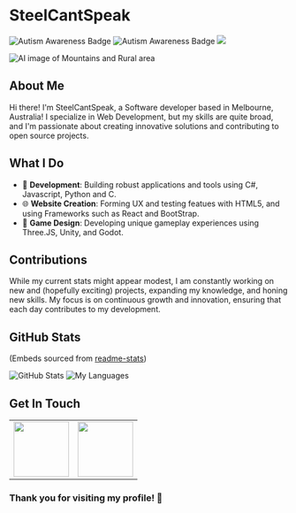 # SteelCantSpeak
![Autism Awareness Badge](https://img.shields.io/static/v1?label=Autism&message=Awareness&color=blue&style=flat) ![Autism Awareness Badge](https://img.shields.io/badge/Social%20Skills-None-purple) <img src= "https://www.codewars.com/users/SteelCantSpeak/badges/micro"/>


<img src="/workspaces/SteelCantSpeak/static/OverTown.png" alt="AI image of Mountains and Rural area">

## About Me

Hi there! I'm SteelCantSpeak, a Software developer based in Melbourne, Australia! I specialize in Web Development, but my skills are quite broad, and I'm passionate about creating innovative solutions and contributing to open source projects.

## What I Do

- 🔧 **Development**: Building robust applications and tools using C#, Javascript, Python and C.
- 🌐 **Website Creation**: Forming UX and testing featues with HTML5, and using Frameworks such as React and BootStrap.
- 👾 **Game Design**: Developing unique gameplay experiences using Three.JS, Unity, and Godot.


<!--## Highlights

Here are some of the key repositories you might find interesting:

- **[Project Name 1](link-to-project)**: A brief description of what this project does and why it's useful.
- **[Project Name 2](link-to-project)**: A brief description of what this project does and why it's useful.
- **[Project Name 3](link-to-project)**: A brief description of what this project does and why it's useful.
-->

## Contributions

While my current stats might appear modest, I am constantly working on new and (hopefully exciting) projects, expanding my knowledge, and honing new skills. My focus is on continuous growth and innovation, ensuring that each day contributes to my development.

## GitHub Stats
(Embeds sourced from [readme-stats](https://github.com/anuraghazra/github-readme-stats))

![GitHub Stats](https://github-clone-api-stats.vercel.app/api?username=SteelCantSpeak&show_icons=true&include_all_commits=true&count_private=true&hide_title=false&hide=prs&theme=react) ![My Languages](https://github-clone-api-stats.vercel.app/api/top-langs/?username=steelcantspeak&&include_all_commits=true&count_private=true&hide=ShaderLab,HLSL&theme=react&layout=pie)

<!--
## Character Defects
No Person is complete without some flaws. Mine include the Following:

**Language Comprehension:**
I struggle with understanding long conversation (Essentially my Mind drifts, but instead of daydream, I lose the ability to know what the other person is saying). I Compensate for it by often referring to Subtitles and Transcripts in Video, as well as taking notes/recording Face-to-Face Encounters! 

In addition, My own personal communication can take a hit, and I can say nonsensical words. To combat this, I prefer to use written text. I also have a software running on my Computer that allows me to quickly convert Text to speech for video calls. -->


## Get In Touch

<table>
  <tr>
    <td>
      <a href="mailto:steelcantspeak@gmail.com"><img src="https://img.icons8.com/?size=100&id=108813&format=png&color=0000000" width="100" height="100"></a>
    </td>
    <td>
      <a href="https://www.linkedin.com/in/cschndr/"><img src="https://img.icons8.com/?size=100&id=108812&format=png&color=000000" width="100" height="100"></a>
    </td>
  </tr>
</table>


### Thank you for visiting my profile! 🚀





